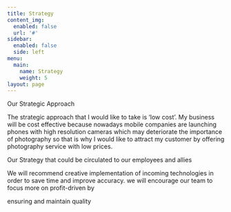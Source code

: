 ```yaml
---
title: Strategy
content_img:
  enabled: false
  url: '#'
sidebar:
  enabled: false
  side: left
menu:
  main:
    name: Strategy
    weight: 5
layout: page
---
```

Our Strategic Approach

The strategic approach that I would like to take is ‘low cost’. My business will be cost effective because nowadays mobile companies are launching phones with high resolution cameras which may deteriorate the importance of photography so that is why I would like to attract my customer by offering photography service with low prices.

Our Strategy that could be circulated to our employees and allies

We will recommend creative implementation of incoming technologies in order to save time and improve accuracy. we will encourage our team to focus more on profit-driven by

ensuring and maintain quality
